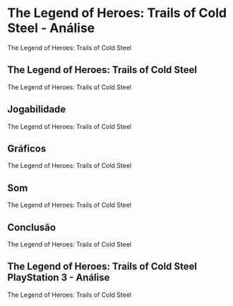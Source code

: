 ---
---

# The Legend of Heroes: Trails of Cold Steel - Análise

The Legend of Heroes: Trails of Cold Steel

## The Legend of Heroes: Trails of Cold Steel

The Legend of Heroes: Trails of Cold Steel

## Jogabilidade

The Legend of Heroes: Trails of Cold Steel

## Gráficos

The Legend of Heroes: Trails of Cold Steel

## Som

The Legend of Heroes: Trails of Cold Steel

## Conclusão

The Legend of Heroes: Trails of Cold Steel

## The Legend of Heroes: Trails of Cold Steel PlayStation 3 - Análise

The Legend of Heroes: Trails of Cold Steel
